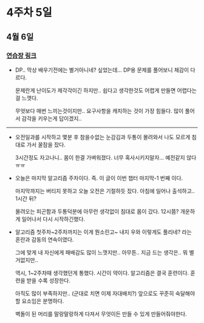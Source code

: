 # 4주차 5일

## 4월 6일
### [연습장 링크](https://jamboard.google.com/d/1Zz1sVGg3kR4olPfUoPSOoQFPn_o5yffesoHu6PwN8yw/edit?usp=sharing)

- DP.. 막상 배우기전에는 별거아니네? 싶었는데... DP용 문제를 풀어보니 체감이 다르다.

  문제란게 난이도가 제각각이긴 하지만.. 쉽다고 생각한것도 어렵게 만들면 어렵다는걸 느꼇다.

  무엇보다 매번 느끼는것이지만.. 요구사항을 캐치하는 것이 가장 힘들다. 많이 풀어서 감각을 키우는게 답이겠지..

---
- 오전일과를 시작하고 몇분 후 참을수없는 눈감김과 두통이 몰려와서 나도 모르게 침대로 가서 꿀잠을 잤다.

  3시간정도 자고나니.. 몸이 한결 가벼워졌다. 너무 혹사시키지말자... 예전같지 않다 ㅠㅠ

- 오늘은 마지막 알고리즘 주차이다. 즉. 이 글이 이번 챕터 마지막-1 번째 이다.

  마지막까지는 버티지 못하고 오늘 오전은 기절하듯 잤다. 아침에 일어나 출석하고.. 1시간 뒤?

  몰려오는 피곤함과 두통덕분에 아무런 생각없이 침대로 몸이 갔다. 12시쯤? 개운하게 일어나서 다시 시작하긴했다.

- 알고리즘 첫주차~2주차까지는 이게 뭔소린고~ 내지 우와 이렇게도 풀리네? 라는 혼란과 감동의 연속이였다.

  그에 맞게 내 자신에게 패배감도 많이 느꼇지만.. 아무튼.. 지금 드는 생각은.. 뭐 별거없지만..

  역시, 1~2주차때 생각했던게 통했다. 시간이 약이다. 알고리즘은 결국 훈련이다. 훈련을 받을 수록 성장한다.

  아직도 많이 부족하지만.. (군대로 치면 이제 자대배치?) 앞으로도 꾸준히 숙달해야할 요소임은 분명하다.

  벽돌이 된 머리를 말랑말랑하게 다져서 무엇이든 만들 수 있게 만들어줘야한다.